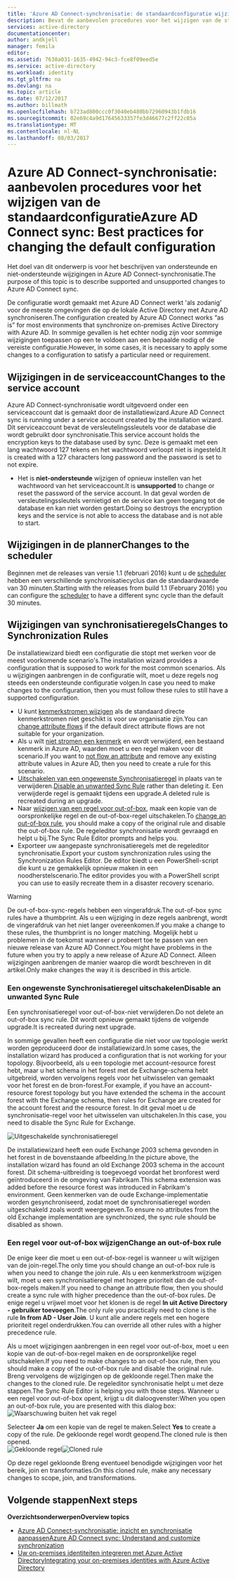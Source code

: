 ```yaml
---
title: 'Azure AD Connect-synchronisatie: de standaardconfiguratie wijzigen | Microsoft Docs'
description: Bevat de aanbevolen procedures voor het wijzigen van de standaardconfiguratie van Azure AD Connect-synchronisatie.
services: active-directory
documentationcenter: 
author: andkjell
manager: femila
editor: 
ms.assetid: 7638a031-1635-4942-94c3-fce8f09eed5e
ms.service: active-directory
ms.workload: identity
ms.tgt_pltfrm: na
ms.devlang: na
ms.topic: article
ms.date: 07/12/2017
ms.author: billmath
ms.openlocfilehash: b723ad800ccc0f3040eb480bb72960943b1fdb16
ms.sourcegitcommit: 02e69c4a9d17645633357fe3d46677c2ff22c85a
ms.translationtype: MT
ms.contentlocale: nl-NL
ms.lasthandoff: 08/03/2017
---
```

# <a name="azure-ad-connect-sync-best-practices-for-changing-the-default-configuration"></a><span data-ttu-id="ee701-103">Azure AD Connect-synchronisatie: aanbevolen procedures voor het wijzigen van de standaardconfiguratie</span><span class="sxs-lookup"><span data-stu-id="ee701-103">Azure AD Connect sync: Best practices for changing the default configuration</span></span>
<span data-ttu-id="ee701-104">Het doel van dit onderwerp is voor het beschrijven van ondersteunde en niet-ondersteunde wijzigingen in Azure AD Connect-synchronisatie.</span><span class="sxs-lookup"><span data-stu-id="ee701-104">The purpose of this topic is to describe supported and unsupported changes to Azure AD Connect sync.</span></span>

<span data-ttu-id="ee701-105">De configuratie wordt gemaakt met Azure AD Connect werkt 'als zodanig' voor de meeste omgevingen die op de lokale Active Directory met Azure AD synchroniseren.</span><span class="sxs-lookup"><span data-stu-id="ee701-105">The configuration created by Azure AD Connect works “as is” for most environments that synchronize on-premises Active Directory with Azure AD.</span></span> <span data-ttu-id="ee701-106">In sommige gevallen is het echter nodig zijn voor sommige wijzigingen toepassen op een te voldoen aan een bepaalde nodig of de vereiste configuratie.</span><span class="sxs-lookup"><span data-stu-id="ee701-106">However, in some cases, it is necessary to apply some changes to a configuration to satisfy a particular need or requirement.</span></span>

## <a name="changes-to-the-service-account"></a><span data-ttu-id="ee701-107">Wijzigingen in de serviceaccount</span><span class="sxs-lookup"><span data-stu-id="ee701-107">Changes to the service account</span></span>
<span data-ttu-id="ee701-108">Azure AD Connect-synchronisatie wordt uitgevoerd onder een serviceaccount dat is gemaakt door de installatiewizard.</span><span class="sxs-lookup"><span data-stu-id="ee701-108">Azure AD Connect sync is running under a service account created by the installation wizard.</span></span> <span data-ttu-id="ee701-109">Dit serviceaccount bevat de versleutelingssleutels voor de database die wordt gebruikt door synchronisatie.</span><span class="sxs-lookup"><span data-stu-id="ee701-109">This service account holds the encryption keys to the database used by sync.</span></span> <span data-ttu-id="ee701-110">Deze is gemaakt met een lang wachtwoord 127 tekens en het wachtwoord verloopt niet is ingesteld.</span><span class="sxs-lookup"><span data-stu-id="ee701-110">It is created with a 127 characters long password and the password is set to not expire.</span></span>

* <span data-ttu-id="ee701-111">Het is **niet-ondersteunde** wijzigen of opnieuw instellen van het wachtwoord van het serviceaccount.</span><span class="sxs-lookup"><span data-stu-id="ee701-111">It is **unsupported** to change or reset the password of the service account.</span></span> <span data-ttu-id="ee701-112">In dat geval worden de versleutelingssleutels vernietigd en de service kan geen toegang tot de database en kan niet worden gestart.</span><span class="sxs-lookup"><span data-stu-id="ee701-112">Doing so destroys the encryption keys and the service is not able to access the database and is not able to start.</span></span>

## <a name="changes-to-the-scheduler"></a><span data-ttu-id="ee701-113">Wijzigingen in de planner</span><span class="sxs-lookup"><span data-stu-id="ee701-113">Changes to the scheduler</span></span>
<span data-ttu-id="ee701-114">Beginnen met de releases van versie 1.1 (februari 2016) kunt u de [scheduler](active-directory-aadconnectsync-feature-scheduler.md) hebben een verschillende synchronisatiecyclus dan de standaardwaarde van 30 minuten.</span><span class="sxs-lookup"><span data-stu-id="ee701-114">Starting with the releases from build 1.1 (February 2016) you can configure the [scheduler](active-directory-aadconnectsync-feature-scheduler.md) to have a different sync cycle than the default 30 minutes.</span></span>

## <a name="changes-to-synchronization-rules"></a><span data-ttu-id="ee701-115">Wijzigingen van synchronisatieregels</span><span class="sxs-lookup"><span data-stu-id="ee701-115">Changes to Synchronization Rules</span></span>
<span data-ttu-id="ee701-116">De installatiewizard biedt een configuratie die stopt met werken voor de meest voorkomende scenario's.</span><span class="sxs-lookup"><span data-stu-id="ee701-116">The installation wizard provides a configuration that is supposed to work for the most common scenarios.</span></span> <span data-ttu-id="ee701-117">Als u wijzigingen aanbrengen in de configuratie wilt, moet u deze regels nog steeds een ondersteunde configuratie volgen.</span><span class="sxs-lookup"><span data-stu-id="ee701-117">In case you need to make changes to the configuration, then you must follow these rules to still have a supported configuration.</span></span>

* <span data-ttu-id="ee701-118">U kunt [kenmerkstromen wijzigen](active-directory-aadconnectsync-change-the-configuration.md#other-common-attribute-flow-changes) als de standaard directe kenmerkstromen niet geschikt is voor uw organisatie zijn.</span><span class="sxs-lookup"><span data-stu-id="ee701-118">You can [change attribute flows](active-directory-aadconnectsync-change-the-configuration.md#other-common-attribute-flow-changes) if the default direct attribute flows are not suitable for your organization.</span></span>
* <span data-ttu-id="ee701-119">Als u wilt [niet stromen een kenmerk](active-directory-aadconnectsync-change-the-configuration.md#do-not-flow-an-attribute) en wordt verwijderd, een bestaand kenmerk in Azure AD, waarden moet u een regel maken voor dit scenario.</span><span class="sxs-lookup"><span data-stu-id="ee701-119">If you want to [not flow an attribute](active-directory-aadconnectsync-change-the-configuration.md#do-not-flow-an-attribute) and remove any existing attribute values in Azure AD, then you need to create a rule for this scenario.</span></span>
* <span data-ttu-id="ee701-120">[Uitschakelen van een ongewenste Synchronisatieregel](#disable-an-unwanted-sync-rule) in plaats van te verwijderen.</span><span class="sxs-lookup"><span data-stu-id="ee701-120">[Disable an unwanted Sync Rule](#disable-an-unwanted-sync-rule) rather than deleting it.</span></span> <span data-ttu-id="ee701-121">Een verwijderde regel is gemaakt tijdens een upgrade.</span><span class="sxs-lookup"><span data-stu-id="ee701-121">A deleted rule is recreated during an upgrade.</span></span>
* <span data-ttu-id="ee701-122">Naar [wijzigen van een regel voor out-of-box](#change-an-out-of-box-rule), maak een kopie van de oorspronkelijke regel en de out-of-box-regel uitschakelen.</span><span class="sxs-lookup"><span data-stu-id="ee701-122">To [change an out-of-box rule](#change-an-out-of-box-rule), you should make a copy of the original rule and disable the out-of-box rule.</span></span> <span data-ttu-id="ee701-123">De regeleditor synchronisatie wordt gevraagd en helpt u bij.</span><span class="sxs-lookup"><span data-stu-id="ee701-123">The Sync Rule Editor prompts and helps you.</span></span>
* <span data-ttu-id="ee701-124">Exporteer uw aangepaste synchronisatieregels met de regeleditor synchronisatie.</span><span class="sxs-lookup"><span data-stu-id="ee701-124">Export your custom synchronization rules using the Synchronization Rules Editor.</span></span> <span data-ttu-id="ee701-125">De editor biedt u een PowerShell-script die kunt u ze gemakkelijk opnieuw maken in een noodherstelscenario.</span><span class="sxs-lookup"><span data-stu-id="ee701-125">The editor provides you with a PowerShell script you can use to easily recreate them in a disaster recovery scenario.</span></span>

> [!WARNING]
> <span data-ttu-id="ee701-126">De out-of-box-sync-regels hebben een vingerafdruk.</span><span class="sxs-lookup"><span data-stu-id="ee701-126">The out-of-box sync rules have a thumbprint.</span></span> <span data-ttu-id="ee701-127">Als u een wijziging in deze regels aanbrengt, wordt de vingerafdruk van het niet langer overeenkomen.</span><span class="sxs-lookup"><span data-stu-id="ee701-127">If you make a change to these rules, the thumbprint is no longer matching.</span></span> <span data-ttu-id="ee701-128">Mogelijk hebt u problemen in de toekomst wanneer u probeert toe te passen van een nieuwe release van Azure AD Connect.</span><span class="sxs-lookup"><span data-stu-id="ee701-128">You might have problems in the future when you try to apply a new release of Azure AD Connect.</span></span> <span data-ttu-id="ee701-129">Alleen wijzigingen aanbrengen de manier waarop die wordt beschreven in dit artikel.</span><span class="sxs-lookup"><span data-stu-id="ee701-129">Only make changes the way it is described in this article.</span></span>

### <a name="disable-an-unwanted-sync-rule"></a><span data-ttu-id="ee701-130">Een ongewenste Synchronisatieregel uitschakelen</span><span class="sxs-lookup"><span data-stu-id="ee701-130">Disable an unwanted Sync Rule</span></span>
<span data-ttu-id="ee701-131">Een synchronisatieregel voor out-of-box-niet verwijderen.</span><span class="sxs-lookup"><span data-stu-id="ee701-131">Do not delete an out-of-box sync rule.</span></span> <span data-ttu-id="ee701-132">Dit wordt opnieuw gemaakt tijdens de volgende upgrade.</span><span class="sxs-lookup"><span data-stu-id="ee701-132">It is recreated during next upgrade.</span></span>

<span data-ttu-id="ee701-133">In sommige gevallen heeft een configuratie die niet voor uw topologie werkt worden geproduceerd door de installatiewizard.</span><span class="sxs-lookup"><span data-stu-id="ee701-133">In some cases, the installation wizard has produced a configuration that is not working for your topology.</span></span> <span data-ttu-id="ee701-134">Bijvoorbeeld, als u een topologie met account-resource forest hebt, maar u het schema in het forest met de Exchange-schema hebt uitgebreid, worden vervolgens regels voor het uitwisselen van gemaakt voor het forest en de bron-forest.</span><span class="sxs-lookup"><span data-stu-id="ee701-134">For example, if you have an account-resource forest topology but you have extended the schema in the account forest with the Exchange schema, then rules for Exchange are created for the account forest and the resource forest.</span></span> <span data-ttu-id="ee701-135">In dit geval moet u de synchronisatie-regel voor het uitwisselen van uitschakelen.</span><span class="sxs-lookup"><span data-stu-id="ee701-135">In this case, you need to disable the Sync Rule for Exchange.</span></span>

![Uitgeschakelde synchronisatieregel](./media/active-directory-aadconnectsync-best-practices-changing-default-configuration/exchangedisabledrule.png)

<span data-ttu-id="ee701-137">De installatiewizard heeft een oude Exchange 2003 schema gevonden in het forest in de bovenstaande afbeelding.</span><span class="sxs-lookup"><span data-stu-id="ee701-137">In the picture above, the installation wizard has found an old Exchange 2003 schema in the account forest.</span></span> <span data-ttu-id="ee701-138">Dit schema-uitbreiding is toegevoegd voordat het bronforest werd geïntroduceerd in de omgeving van Fabrikam.</span><span class="sxs-lookup"><span data-stu-id="ee701-138">This schema extension was added before the resource forest was introduced in Fabrikam's environment.</span></span> <span data-ttu-id="ee701-139">Geen kenmerken van de oude Exchange-implementatie worden gesynchroniseerd, zodat moet de synchronisatieregel worden uitgeschakeld zoals wordt weergegeven.</span><span class="sxs-lookup"><span data-stu-id="ee701-139">To ensure no attributes from the old Exchange implementation are synchronized, the sync rule should be disabled as shown.</span></span>

### <a name="change-an-out-of-box-rule"></a><span data-ttu-id="ee701-140">Een regel voor out-of-box wijzigen</span><span class="sxs-lookup"><span data-stu-id="ee701-140">Change an out-of-box rule</span></span>
<span data-ttu-id="ee701-141">De enige keer die moet u een out-of-box-regel is wanneer u wilt wijzigen van de join-regel.</span><span class="sxs-lookup"><span data-stu-id="ee701-141">The only time you should change an out-of-box rule is when you need to change the join rule.</span></span> <span data-ttu-id="ee701-142">Als u een kenmerkstroom wijzigen wilt, moet u een synchronisatieregel met hogere prioriteit dan de out-of-box-regels maken.</span><span class="sxs-lookup"><span data-stu-id="ee701-142">If you need to change an attribute flow, then you should create a sync rule with higher precedence than the out-of-box rules.</span></span> <span data-ttu-id="ee701-143">De enige regel u vrijwel moet voor het klonen is de regel **In uit Active Directory - gebruiker toevoegen**.</span><span class="sxs-lookup"><span data-stu-id="ee701-143">The only rule you practically need to clone is the rule **In from AD - User Join**.</span></span> <span data-ttu-id="ee701-144">U kunt alle andere regels met een hogere prioriteit regel onderdrukken.</span><span class="sxs-lookup"><span data-stu-id="ee701-144">You can override all other rules with a higher precedence rule.</span></span>

<span data-ttu-id="ee701-145">Als u moet wijzigingen aanbrengen in een regel voor out-of-box, moet u een kopie van de out-of-box-regel maken en de oorspronkelijke regel uitschakelen.</span><span class="sxs-lookup"><span data-stu-id="ee701-145">If you need to make changes to an out-of-box rule, then you should make a copy of the out-of-box rule and disable the original rule.</span></span> <span data-ttu-id="ee701-146">Breng vervolgens de wijzigingen op de gekloonde regel.</span><span class="sxs-lookup"><span data-stu-id="ee701-146">Then make the changes to the cloned rule.</span></span> <span data-ttu-id="ee701-147">De regeleditor synchronisatie helpt u met deze stappen.</span><span class="sxs-lookup"><span data-stu-id="ee701-147">The Sync Rule Editor is helping you with those steps.</span></span> <span data-ttu-id="ee701-148">Wanneer u een regel voor out-of-box opent, krijgt u dit dialoogvenster:</span><span class="sxs-lookup"><span data-stu-id="ee701-148">When you open an out-of-box rule, you are presented with this dialog box:</span></span>  
![Waarschuwing buiten het vak regel](./media/active-directory-aadconnectsync-best-practices-changing-default-configuration/warningoutofboxrule.png)

<span data-ttu-id="ee701-150">Selecteer **Ja** om een kopie van de regel te maken.</span><span class="sxs-lookup"><span data-stu-id="ee701-150">Select **Yes** to create a copy of the rule.</span></span> <span data-ttu-id="ee701-151">De gekloonde regel wordt geopend.</span><span class="sxs-lookup"><span data-stu-id="ee701-151">The cloned rule is then opened.</span></span>  
<span data-ttu-id="ee701-152">![Gekloonde regel](./media/active-directory-aadconnectsync-best-practices-changing-default-configuration/clonedrule.png)</span><span class="sxs-lookup"><span data-stu-id="ee701-152">![Cloned rule](./media/active-directory-aadconnectsync-best-practices-changing-default-configuration/clonedrule.png)</span></span>

<span data-ttu-id="ee701-153">Op deze regel gekloonde Breng eventueel benodigde wijzigingen voor het bereik, join en transformaties.</span><span class="sxs-lookup"><span data-stu-id="ee701-153">On this cloned rule, make any necessary changes to scope, join, and transformations.</span></span>

## <a name="next-steps"></a><span data-ttu-id="ee701-154">Volgende stappen</span><span class="sxs-lookup"><span data-stu-id="ee701-154">Next steps</span></span>
<span data-ttu-id="ee701-155">**Overzichtsonderwerpen**</span><span class="sxs-lookup"><span data-stu-id="ee701-155">**Overview topics**</span></span>

* [<span data-ttu-id="ee701-156">Azure AD Connect-synchronisatie: inzicht en synchronisatie aanpassen</span><span class="sxs-lookup"><span data-stu-id="ee701-156">Azure AD Connect sync: Understand and customize synchronization</span></span>](active-directory-aadconnectsync-whatis.md)
* [<span data-ttu-id="ee701-157">Uw on-premises identiteiten integreren met Azure Active Directory</span><span class="sxs-lookup"><span data-stu-id="ee701-157">Integrating your on-premises identities with Azure Active Directory</span></span>](active-directory-aadconnect.md)
